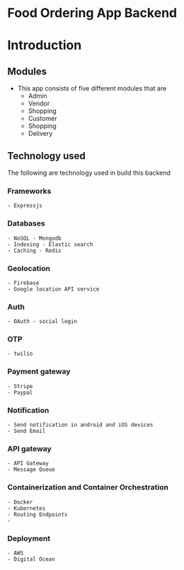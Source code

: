 # Food Ordering App Backend

# Introduction

## Modules

- This app consists of five different modules that are
  - Admin
  - Vendor
  - Shopping
  - Customer
  - Shopping
  - Delivery

## Technology used

The following are technology used in build this backend

### Frameworks

    - Expressjs

### Databases

    - NoSQL - Mongodb
    - Indexing - Elastic search
    - Caching - Redis

### Geolocation

    - Firebase
    - Google location API service

### Auth

    - OAuth - social login

### OTP

    - twilio

### Payment gateway

    - Stripe
    - Paypal

### Notification

    - Send notification in android and iOS devices
    - Send Email

### API gateway

    - API Gateway
    - Message Queue

### Containerization and Container Orchestration

    - Docker
    - Kubernetes
    - Routing Endpoints
    -

### Deployment

    - AWS
    - Digital Ocean
